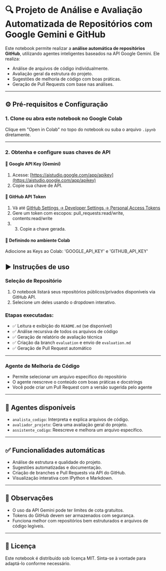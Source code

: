 
# 🔍 Projeto de Análise e Avaliação Automatizada de Repositórios com Google Gemini e GitHub

Este notebook permite realizar a **análise automática de repositórios GitHub**, utilizando agentes inteligentes baseados na API Google Gemini. Ele realiza:

- Análise de arquivos de código individualmente.
- Avaliação geral da estrutura do projeto.
- Sugestões de melhoria de código com boas práticas.
- Geração de Pull Requests com base nas análises.

---

## ⚙️ Pré-requisitos e Configuração

### 1. Clone ou abra este notebook no Google Colab

Clique em "Open in Colab" no topo do notebook ou suba o arquivo `.ipynb` diretamente.

---


### 2. Obtenha e configure suas chaves de API

#### 🔑 Google API Key (Gemini)

1. Acesse: [https://aistudio.google.com/app/apikey](https://aistudio.google.com/app/apikey)
2. Copie sua chave de API.

#### 🔑 GitHub API Token

1. Vá até [GitHub Settings → Developer Settings → Personal Access Tokens](https://github.com/settings/tokens)
2. Gere um token com escopos: pull_requests:read/write, contents:read/write
3. 3. Copie a chave gerada.

#### 🔐 Definindo no ambiente Colab

Adiocione as Keys ao Colab:
'GOOGLE_API_KEY' e 'GITHUB_API_KEY'

## ▶️ Instruções de uso

### Seleção de Repositório

1. O notebook listará seus repositórios públicos/privados disponíveis via GitHub API.
2. Selecione um deles usando o dropdown interativo.

### Etapas executadas:

- ✅ Leitura e exibição do `README.md` (se disponível)
- ✅ Análise recursiva de todos os arquivos de código
- ✅ Geração de relatório de avaliação técnica
- ✅ Criação da branch `evaluation` e envio de `evaluation.md`
- ✅ Geração de Pull Request automático

---

### Agente de Melhoria de Código

- Permite selecionar um arquivo específico do repositório
- O agente reescreve o conteúdo com boas práticas e docstrings
- Você pode criar um Pull Request com a versão sugerida pelo agente

---

## 🧠 Agentes disponíveis

- `analista_codigo`: Interpreta e explica arquivos de código.
- `avaliador_projeto`: Gera uma avaliação geral do projeto.
- `assistente_codigo`: Reescreve e melhora um arquivo específico.

---

## ✅ Funcionalidades automáticas

- Análise de estrutura e qualidade do projeto.
- Sugestões automatizadas e documentação.
- Criação de branches e Pull Requests via API do GitHub.
- Visualização interativa com IPython e Markdown.

---

## 📝 Observações

- O uso da API Gemini pode ter limites de cota gratuitos.
- Tokens do GitHub devem ser armazenados com segurança.
- Funciona melhor com repositórios bem estruturados e arquivos de código legíveis.

---

## 📄 Licença

Este notebook é distribuído sob licença MIT. Sinta-se à vontade para adaptá-lo conforme necessário.
